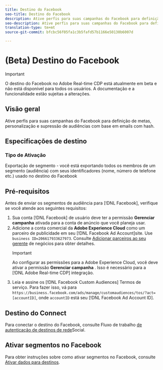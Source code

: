 ```yaml
---
title: Destino do Facebook
seo-title: Destino do Facebook
description: Ative perfis para suas campanhas do Facebook para definição de metas, personalização e supressão de audiências com base em emails com hash.
seo-description: Ative perfis para suas campanhas do Facebook para definição de metas, personalização e supressão de audiências com base em emails com hash.
translation-type: tm+mt
source-git-commit: bfcbc56f05fa1c3b5fafd57b1166e50130b6007d

---
```



# (Beta) Destino do Facebook

>[!IMPORTANT]
>
>O destino do Facebook no Adobe Real-time CDP está atualmente em beta e não está disponível para todos os usuários. A documentação e a funcionalidade estão sujeitas a alterações.

## Visão geral

Ative perfis para suas campanhas do Facebook para definição de metas, personalização e supressão de audiências com base em emails com hash.

## Especificações de destino

### Tipo de Ativação

Exportação de segmento - você está exportando todos os membros de um segmento (audiência) com seus identificadores (nome, número de telefone etc.) usado no destino do Facebook

## Pré-requisitos

Antes de enviar os segmentos de audiência para [!DNL Facebook], verifique se você atende aos seguintes requisitos:

1. Sua conta [!DNL Facebook] de usuário deve ter a permissão **Gerenciar campanha** ativada para a conta de anúncio que você planeja usar.
2. Adicione a conta comercial da **Adobe Experience Cloud** como um parceiro de publicidade em seu [!DNL Facebook Ad Account]site. Use `business ID=206617933627973`. Consulte [Adicionar parceiros ao seu gerente](https://www.facebook.com/business/help/1717412048538897) de negócios para obter detalhes.
   >[!IMPORTANT]
   > Ao configurar as permissões para a Adobe Experience Cloud, você deve ativar a permissão **Gerenciar campanha** . Isso é necessário para a [!DNL Adobe Real-time CDP] integração.
3. Leia e assine os [!DNL Facebook Custom Audiences] Termos de serviço. Para fazer isso, vá para `https://business.facebook.com/ads/manage/customaudiences/tos/?act=[accountID]`, onde `accountID` está seu [!DNL Facebook Ad Account ID].


## Destino do Connect

Para conectar o destino do Facebook, consulte Fluxo de trabalho [de autenticação de destinos de rede](/help/rtcdp/destinations/social-network-destinations-workflow.md)Social.


## Ativar segmentos no Facebook

Para obter instruções sobre como ativar segmentos no Facebook, consulte [Ativar dados para destinos](/help/rtcdp/destinations/activate-destinations.md).